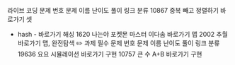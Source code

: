 라이브 코딩
문제 번호	문제 이름	난이도	풀이 링크	분류
10867	중복 빼고 정렬하기		바로가기	셋
-	hash	-	바로가기	해싱
1620	나는야 포켓몬 마스터 이다솜		바로가기	맵
2002	추월		바로가기	맵, 완전탐색
✏️ 과제
필수
문제 번호	문제 이름	난이도	풀이 링크	분류
19636	요요 시뮬레이션		바로가기	구현
10757	큰 수 A+B		바로가기	구현
